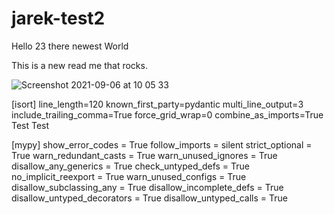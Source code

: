 # jarek-test2

Hello 23 there newest  World

This is a new read me that rocks. 

![Screenshot 2021-09-06 at 10 05 33](https://user-images.githubusercontent.com/2109426/132183248-335b7972-d3f8-4e10-ab5b-ce8b874bb8b5.png)



[isort]
line_length=120
known_first_party=pydantic
multi_line_output=3
include_trailing_comma=True
force_grid_wrap=0
combine_as_imports=True Test Test

[mypy]
show_error_codes = True
follow_imports = silent
strict_optional = True
warn_redundant_casts = True
warn_unused_ignores = True
disallow_any_generics = True
check_untyped_defs = True
no_implicit_reexport = True
warn_unused_configs = True
disallow_subclassing_any = True
disallow_incomplete_defs = True
disallow_untyped_decorators = True
disallow_untyped_calls = True
